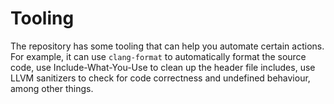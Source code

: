 # Tooling

The repository has some tooling that can help you automate certain actions. For
example, it can use `clang-format` to automatically format the source code, use
Include-What-You-Use to clean up the header file includes, use LLVM sanitizers
to check for code correctness and undefined behaviour, among other things. 

